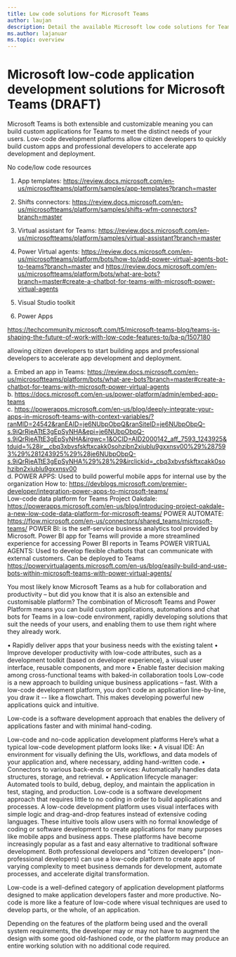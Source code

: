 ```yaml
---
title: Low code solutions for Microsoft Teams
author: laujan
description: Detail the available Microsoft low code solutions for Teams
ms.author: lajanuar
ms.topic: overview
---
```

# Microsoft low-code application development solutions for Microsoft Teams (DRAFT)

Microsoft Teams is both extensible and customizable meaning you can build custom applications for Teams to meet the distinct needs of your users. Low-code development platforms allow citizen developers to quickly build custom apps and professional developers to accelerate app development and deployment.

No code/low code resources
1.	App templates: https://review.docs.microsoft.com/en-us/microsoftteams/platform/samples/app-templates?branch=master

2.	Shifts connectors: https://review.docs.microsoft.com/en-us/microsoftteams/platform/samples/shifts-wfm-connectors?branch=master

3.	Virtual assistant for Teams: https://review.docs.microsoft.com/en-us/microsoftteams/platform/samples/virtual-assistant?branch=master

4.	Power Virtual agents: https://review.docs.microsoft.com/en-us/microsoftteams/platform/bots/how-to/add-power-virtual-agents-bot-to-teams?branch=master and https://review.docs.microsoft.com/en-us/microsoftteams/platform/bots/what-are-bots?branch=master#create-a-chatbot-for-teams-with-microsoft-power-virtual-agents
 
5.	Visual Studio toolkit

6.	Power Apps

https://techcommunity.microsoft.com/t5/microsoft-teams-blog/teams-is-shaping-the-future-of-work-with-low-code-features-to/ba-p/1507180

allowing citizen developers to start building apps and professional developers to accelerate app development and deployment.

a.	Embed an app in Teams: https://review.docs.microsoft.com/en-us/microsoftteams/platform/bots/what-are-bots?branch=master#create-a-chatbot-for-teams-with-microsoft-power-virtual-agents  
b.	https://docs.microsoft.com/en-us/power-platform/admin/embed-app-teams  
c.	https://powerapps.microsoft.com/en-us/blog/deeply-integrate-your-apps-in-microsoft-teams-with-context-variables/?ranMID=24542&ranEAID=je6NUbpObpQ&ranSiteID=je6NUbpObpQ-s.9iQrRjeATtE3gEpSyNHA&epi=je6NUbpObpQ-s.9iQrRjeATtE3gEpSyNHA&irgwc=1&OCID=AID2000142_aff_7593_1243925&tduid=%28ir__cbq3xbvsfskftxcakk0sohzibn2xiublu9gxxnsv00%29%287593%29%281243925%29%28je6NUbpObpQ-s.9iQrRjeATtE3gEpSyNHA%29%28%29&irclickid=_cbq3xbvsfskftxcakk0sohzibn2xiublu9gxxnsv00  
d.	POWER APPS: Used to build powerful mobile apps for internal use by the organization How to: https://devblogs.microsoft.com/premier-developer/integration-power-apps-to-microsoft-teams/  
Low-code data platform for Teams Project Oakdale: https://powerapps.microsoft.com/en-us/blog/introducing-project-oakdale-a-new-low-code-data-platform-for-microsoft-teams/
POWER AUTOMATE: https://flow.microsoft.com/en-us/connectors/shared_teams/microsoft-teams/
POWER BI:  is the self-service business analytics tool provided by Microsoft.  Power BI app for Teams will provide a more streamlined experience for accessing Power BI reports in Teams
POWER VIRTUAL AGENTS: Used to develop flexible chatbots that can communicate with external customers. Can be deployed to Teams https://powervirtualagents.microsoft.com/en-us/blog/easily-build-and-use-bots-within-microsoft-teams-with-power-virtual-agents/

You most likely know Microsoft Teams as a hub for collaboration and productivity – but did you know that it is also an extensible and customisable platform? The combination of Microsoft Teams and Power Platform means you can build custom applications, automations and chat bots for Teams in a low-code environment, rapidly developing solutions that suit the needs of your users, and enabling them to use them right where they already work.

•	Rapidly deliver apps that your business needs with the existing talent
•	Improve developer productivity with low-code attributes, such as a development toolkit (based on developer experience), a visual user interface, reusable components, and more
•	Enable faster decision making among cross-functional teams with baked-in collaboration tools
Low-code is a new approach to building unique business applications – fast. With a low-code development platform, you don’t code an application line-by-line, you draw it -- like a flowchart. This makes developing powerful new applications quick and intuitive.

Low-code is a software development approach that enables the delivery of applications faster and with minimal hand-coding. 

Low-code and no-code application development platforms
Here’s what a typical low-code development platform looks like:
•	A visual IDE: An environment for visually defining the UIs, workflows, and data models of your application and, where necessary, adding hand-written code.
•	Connectors to various back-ends or services: Automatically handles data structures, storage, and retrieval.
•	Application lifecycle manager: Automated tools to build, debug, deploy, and maintain the application in test, staging, and production.
Low-code is a software development approach that requires little to no coding in order to build applications and processes. A low-code development platform uses visual interfaces with simple logic and drag-and-drop features instead of extensive coding languages. These intuitive tools allow users with no formal knowledge of coding or software development to create applications for many purposes like mobile apps and business apps.
These platforms have become increasingly popular as a fast and easy alternative to traditional software development. Both professional developers and “citizen developers” (non-professional developers) can use a low-code platform to create apps of varying complexity to meet business demands for development, automate processes, and accelerate digital transformation.

Low-code is a well-defined category of application development platforms designed to make application developers faster and more productive. No-code is more like a feature of low-code where visual techniques are used to develop parts, or the whole, of an application.

Depending on the features of the platform being used and the overall system requirements, the developer may or may not have to augment the design with some good old-fashioned code, or the platform may produce an entire working solution with no additional code required.

